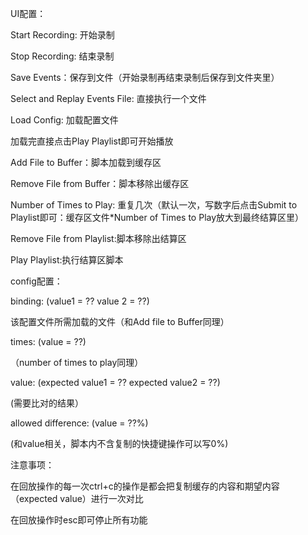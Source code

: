 UI配置：

Start Recording: 开始录制

Stop Recording: 结束录制

Save Events：保存到文件（开始录制再结束录制后保存到文件夹里）

Select and Replay Events File: 直接执行一个文件


Load Config: 加载配置文件

加载完直接点击Play Playlist即可开始播放

Add File to Buffer：脚本加载到缓存区

Remove File from Buffer：脚本移除出缓存区

Number of Times to Play: 重复几次（默认一次，写数字后点击Submit to Playlist即可：缓存区文件*Number of Times to Play放大到最终结算区里）


Remove File from Playlist:脚本移除出结算区

Play Playlist:执行结算区脚本


config配置：

binding: (value1 = ?? value 2 = ??)

该配置文件所需加载的文件（和Add file to Buffer同理）

times: (value = ??)

（number of times to play同理）

value: (expected value1 = ?? expected value2 = ??)

(需要比对的结果）

allowed difference: (value = ??%)

(和value相关，脚本内不含复制的快捷键操作可以写0%)


注意事项：

在回放操作的每一次ctrl+c的操作是都会把复制缓存的内容和期望内容（expected value）进行一次对比

在回放操作时esc即可停止所有功能
